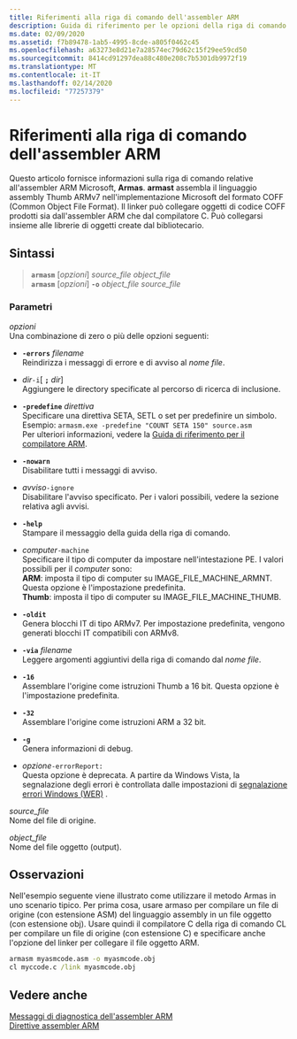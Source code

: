 ```yaml
---
title: Riferimenti alla riga di comando dell'assembler ARM
description: Guida di riferimento per le opzioni della riga di comando dell'assembler ARM Microsoft.
ms.date: 02/09/2020
ms.assetid: f7b89478-1ab5-4995-8cde-a805f0462c45
ms.openlocfilehash: a63273e8d21e7a28574ec79d62c15f29ee59cd50
ms.sourcegitcommit: 8414cd91297dea88c480e208c7b5301db9972f19
ms.translationtype: MT
ms.contentlocale: it-IT
ms.lasthandoff: 02/14/2020
ms.locfileid: "77257379"
---
```

# <a name="arm-assembler-command-line-reference"></a>Riferimenti alla riga di comando dell'assembler ARM

Questo articolo fornisce informazioni sulla riga di comando relative all'assembler ARM Microsoft, **Armas**. **armast** assembla il linguaggio assembly Thumb ARMv7 nell'implementazione Microsoft del formato COFF (Common Object File Format). Il linker può collegare oggetti di codice COFF prodotti sia dall'assembler ARM che dal compilatore C. Può collegarsi insieme alle librerie di oggetti create dal bibliotecario.

## <a name="syntax"></a>Sintassi

> **`armasm`** [*opzioni*] *source_file* *object_file*\
> **`armasm`** [*opzioni*] **`-o`** *object_file* *source_file*

### <a name="parameters"></a>Parametri

*opzioni*\
Una combinazione di zero o più delle opzioni seguenti:

- **`-errors`** *filename*\
   Reindirizza i messaggi di errore e di avviso al *nome file*.

- *dir*`-i`[ **`;`** <em>dir</em>] \
   Aggiungere le directory specificate al percorso di ricerca di inclusione.

- **`-predefine`** *direttiva*\
   Specificare una direttiva SETA, SETL o set per predefinire un simbolo. \
   Esempio: `armasm.exe -predefine "COUNT SETA 150" source.asm`\
   Per ulteriori informazioni, vedere la [Guida di riferimento per il compilatore ARM](http://infocenter.arm.com/help/topic/com.arm.doc.dui0802b/index.html).

- **`-nowarn`**\
   Disabilitare tutti i messaggi di avviso.

- *avviso*`-ignore`\
   Disabilitare l'avviso specificato. Per i valori possibili, vedere la sezione relativa agli avvisi.

- **`-help`**\
   Stampare il messaggio della guida della riga di comando.

- *computer*`-machine`\
   Specificare il tipo di computer da impostare nell'intestazione PE.  I valori possibili per il *computer* sono: \
   **ARM**: imposta il tipo di computer su IMAGE_FILE_MACHINE_ARMNT. Questa opzione è l'impostazione predefinita. \
   **Thumb**: imposta il tipo di computer su IMAGE_FILE_MACHINE_THUMB.

- **`-oldit`**\
   Genera blocchi IT di tipo ARMv7.  Per impostazione predefinita, vengono generati blocchi IT compatibili con ARMv8.

- **`-via`** *filename*\
   Leggere argomenti aggiuntivi della riga di comando dal *nome file*.

- **`-16`**\
   Assemblare l'origine come istruzioni Thumb a 16 bit.  Questa opzione è l'impostazione predefinita.

- **`-32`**\
   Assemblare l'origine come istruzioni ARM a 32 bit.

- **`-g`**\
   Genera informazioni di debug.

- *opzione*`-errorReport:`\
   Questa opzione è deprecata. A partire da Windows Vista, la segnalazione degli errori è controllata dalle impostazioni di [segnalazione errori Windows (WER)](/windows/win32/wer/windows-error-reporting) .

*source_file*\
Nome del file di origine.

*object_file*\
Nome del file oggetto (output).

## <a name="remarks"></a>Osservazioni

Nell'esempio seguente viene illustrato come utilizzare il metodo Armas in uno scenario tipico. Per prima cosa, usare armaso per compilare un file di origine (con estensione ASM) del linguaggio assembly in un file oggetto (con estensione obj). Usare quindi il compilatore C della riga di comando CL per compilare un file di origine (con estensione C) e specificare anche l'opzione del linker per collegare il file oggetto ARM.

```cmd
armasm myasmcode.asm -o myasmcode.obj
cl myccode.c /link myasmcode.obj
```

## <a name="see-also"></a>Vedere anche

[Messaggi di diagnostica dell'assembler ARM](../../assembler/arm/arm-assembler-diagnostic-messages.md)\
[Direttive assembler ARM](../../assembler/arm/arm-assembler-directives.md)
